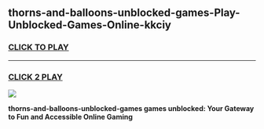 
## thorns-and-balloons-unblocked-games-Play-Unblocked-Games-Online-kkciy
<h3>
<a href="https://premium76.site?title=thorns-and-balloons-unblocked-games&ref=25A">CLICK TO PLAY</a></h3>
<hr>

<h3>
<a href="https://premium76.site?title=thorns-and-balloons-unblocked-games&ref=25A">CLICK 2 PLAY</a>
  
</h3>

<a href="https://premium76.site?title=thorns-and-balloons-unblocked-games&ref=25A"><img src="https://clearcache.store/games.png"></a>


**thorns-and-balloons-unblocked-games games unblocked: Your Gateway to Fun and Accessible Online Gaming**
